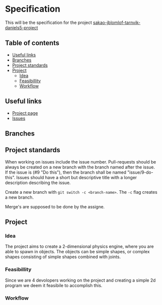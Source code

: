 # Specification
This will be the specification for the project [sakao-jblomlof-tarnvik-daniels5-project](https://github.com/IndaPlus22/sakao-jblomlof-tarnvik-daniels5-project/)

## Table of contents
* [Useful links](#useful-links)
* [Branches](#branches)
* [Project standards](#project-standards)
* [Project](#project)
  * [Idea](#idea)
  * [Feasibillity](#feasibillity)
  * [Workflow](#workflow) 
  
## Useful links
* [Project page](https://github.com/orgs/IndaPlus22/projects/1/views/1)
* [Issues](https://github.com/IndaPlus22/sakao-jblomlof-tarnvik-daniels5-project/issues)

## Branches

## Project standards
When working on issues include the issue number. Pull-requests should be always be created on a new branch with the branch named after the issue. If the issue is (#9 "Do this"), then the branch shall be named "issue/9-do-this". 
Issues should have a short but descriptive title with a longer description describing the issue.

Create a new branch with `git switch -c <branch-name>`. The `-c` flag creates a new branch.

Merge's are supposed to be done by the assigne.

## Project

### Idea
The project aims to create a 2-dimensional physics engine, where you are able to spawn in objects. The objects can be simple shapes, or complex shapes consisting of simple shapes combined with joints.

### Feasibillity
Since we are 4 devolopers working on the project and creating a simple 2d program we deem it feasibile to accomplish this.

### Workflow
